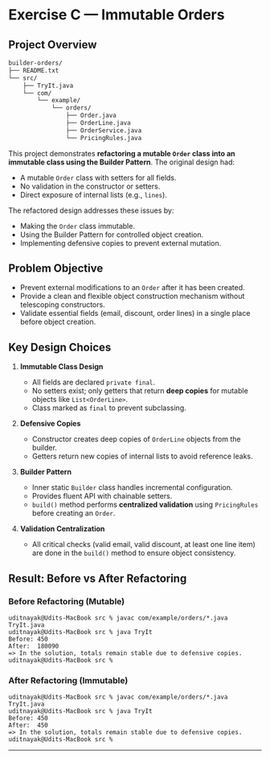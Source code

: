 # Exercise C — Immutable Orders

## Project Overview
```sh
builder-orders/
├── README.txt
└── src/
    ├── TryIt.java
    └── com/
        └── example/
            └── orders/
                ├── Order.java
                ├── OrderLine.java
                ├── OrderService.java
                └── PricingRules.java
```
This project demonstrates **refactoring a mutable `Order` class into an immutable class using the Builder Pattern**.
The original design had:
- A mutable `Order` class with setters for all fields.
- No validation in the constructor or setters.
- Direct exposure of internal lists (e.g., `lines`).

The refactored design addresses these issues by:
- Making the `Order` class immutable.
- Using the Builder Pattern for controlled object creation.
- Implementing defensive copies to prevent external mutation.

## Problem Objective
- Prevent external modifications to an `Order` after it has been created.
- Provide a clean and flexible object construction mechanism without telescoping constructors.
- Validate essential fields (email, discount, order lines) in a single place before object creation.

## Key Design Choices
1. **Immutable Class Design**
   - All fields are declared `private final`.
   - No setters exist; only getters that return **deep copies** for mutable objects like `List<OrderLine>`.
   - Class marked as `final` to prevent subclassing.

2. **Defensive Copies**
   - Constructor creates deep copies of `OrderLine` objects from the builder.
   - Getters return new copies of internal lists to avoid reference leaks.

3. **Builder Pattern**
   - Inner static `Builder` class handles incremental configuration.
   - Provides fluent API with chainable setters.
   - `build()` method performs **centralized validation** using `PricingRules` before creating an `Order`.

4. **Validation Centralization**
   - All critical checks (valid email, valid discount, at least one line item) are done in the `build()` method to ensure object consistency.

## Result: Before vs After Refactoring

### Before Refactoring (Mutable)
```shell
uditnayak@Udits-MacBook src % javac com/example/orders/*.java TryIt.java
uditnayak@Udits-MacBook src % java TryIt
Before: 450
After:  180090
=> In the solution, totals remain stable due to defensive copies.
uditnayak@Udits-MacBook src % 
```


### After Refactoring (Immutable)
```shell
uditnayak@Udits-MacBook src % javac com/example/orders/*.java TryIt.java
uditnayak@Udits-MacBook src % java TryIt                                
Before: 450
After:  450
=> In the solution, totals remain stable due to defensive copies.
uditnayak@Udits-MacBook src % 
```

---

